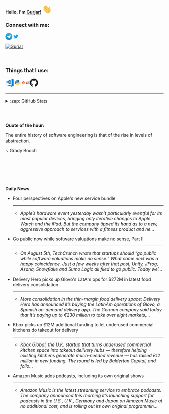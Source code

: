 #### Hello, I'm [Gurjar!](https://GurjarKing.github.io) <img src="https://raw.githubusercontent.com/ABSphreak/ABSphreak/master/gifs/Hi.gif" width="30px"></h2>


### Connect with me:

[<img align="left" alt="Gurjar | Telegram" width="22px" src="https://raw.githubusercontent.com/github/explore/80688e429a7d4ef2fca1e82350fe8e3517d3494d/topics/telegram/telegram.png" />][Telegram]
[<img align="left" alt="Gurjar | Twitter" width="22px" src="https://raw.githubusercontent.com/github/explore/80688e429a7d4ef2fca1e82350fe8e3517d3494d/topics/twitter/twitter.png" />][Twitter]
<br >
<br >
<a href="https://github.com/GurjarKing"><img src="https://komarev.com/ghpvc/?username=GurjarKing" alt="Gurjar" /></a> <br />
<br />
<br />
<!-- <br >

![](https://visitor-badge.glitch.me/badge?page_id=GurjarKing)

<br /> -->

### Things that I use:

[<img align="left" alt="Visual Studio Code" width="26px" src="https://raw.githubusercontent.com/github/explore/80688e429a7d4ef2fca1e82350fe8e3517d3494d/topics/visual-studio-code/visual-studio-code.png" />][VSCode]
[<img align="left" alt="Python" width="26px" src="https://raw.githubusercontent.com/github/explore/80688e429a7d4ef2fca1e82350fe8e3517d3494d/topics/python/python.png" />][Python]
[<img align="left" alt="Git" width="26px" src="https://raw.githubusercontent.com/github/explore/80688e429a7d4ef2fca1e82350fe8e3517d3494d/topics/git/git.png" />][Git]
[<img align="left" alt="GitHub" width="26px" src="https://raw.githubusercontent.com/github/explore/78df643247d429f6cc873026c0622819ad797942/topics/github/github.png" />][Github]

<br />
<br />

---
<details>
  <summary>:zap: GitHub Stats</summary>

<img align="left" alt="Gurjar's Github Stats" src="https://github-readme-stats.vercel.app/api?username=GurjarKing&show_icons=true&hide_border=true&count_private=true&include_all_commit=true&theme=algolia" />

</details>

<!-- ### 🔔 My latest tweet
<a href="https://twitter.com/Gurjar_King43" target="_blank">
	<img src="https://github.com/GurjarKing/GurjarKing/raw/master/tweet.png" width="70%" align="center" alt="Click to view on Twitter" title="My latest tweet, as an image"/>
</a> -->
<br>

<pre>

</pre>

**Quote of the hour:**

The entire history of software engineering is that of the rise in levels of abstraction.

~ Grady Booch
<pre>

</pre>
<br>
<pre>


</pre>
<strong>Daily News</strong>
  
  - Four perspectives on Apple's new service bundle
     <hr/>
     
      - *Apple’s hardware event yesterday wasn’t particularly eventful for its most popular devices, bringing only iterative changes to Apple Watch and the iPad. But the company tipped its hand as to a new, aggressive approach to services with a fitness product and ne…*
     
  - Go public now while software valuations make no sense, Part II
      <hr/>
      
      - *On August 5th, TechCrunch wrote that startups should “go public while software valuations make no sense.” What came next was a happy coincidence. Just a few weeks after that post, Unity, JFrog, Asana, Snowflake and Sumo Logic all filed to go public. Today we’…*
      
  - Delivery Hero picks up Glovo's LatAm ops for $272M in latest food delivery consolidation
      <hr/>
      
      - *More consolidation in the thin-margin food delivery space: Delivery Hero has announced it’s buying the LatinAm operations of Glovo, a Spanish on-demand delivery app. The German company said today that it’s paying up to €230 million to take over eight markets,…*
      
  - Kbox picks up £12M additional funding to let underused commercial kitchens do takeout for delivery
      <hr/>
      
      - *Kbox Global, the U.K. startup that turns underused commercial kitchen space into takeout delivery hubs — therefore helping existing kitchens generate much-needed revenue — has raised £12 million in new funding. The round is led by Balderton Capital, and follo…*
       
  - Amazon Music adds podcasts, including its own original shows
      <hr/>
       
       - *Amazon Music is the latest streaming service to embrace podcasts. The company announced this morning it’s launching support for podcasts in the U.S., U.K., Germany and Japan on Amazon Music at no additional cost, and is rolling out its own original programmin…*
      

<br />

[VSCode]: https://code.visualstudio.com/
[Python]: https://www.python.org/
[Git]: https://git-scm.com/
[Github]: https://github.com/
[Telegram]: https://t.me/Gurjar_King/
[Twitter]: https://twitter.com/Gurjar_King43/
